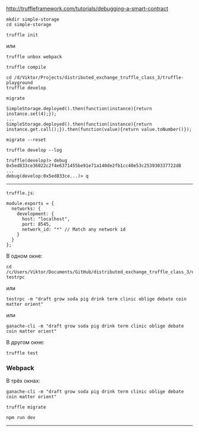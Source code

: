 http://truffleframework.com/tutorials/debugging-a-smart-contract

```
mkdir simple-storage
cd simple-storage
```

```
truffle init
```
или
```
truffle unbox webpack
```

```
truffle compile
```

```
cd /d/Viktor/Projects/distributed_exchange_truffle_class_3/truffle-playground
truffle develop
```

```
migrate
```

```
SimpleStorage.deployed().then(function(instance){return instance.set(4);});
...
SimpleStorage.deployed().then(function(instance){return instance.get.call();}).then(function(value){return value.toNumber()});
```

```
migrate --reset
```

```
truffle develop --log
```

```
truffle(develop)> debug 0x5ed833ce36022c2f4e6371455be91e71a140de2fb1cc40e53c253930337722d8
...
debug(develop:0x5ed833ce...)> q
```

---

`truffle.js`:
```
module.exports = {
  networks: {
    development: {
      host: "localhost",
      port: 8545,
      network_id: "*" // Match any network id
    }
  }
};
```

В одном окне:
```
cd /c/Users/Viktor/Documents/GitHub/distributed_exchange_truffle_class_3/exchange
testrpc
```
или
```
testrpc -m "draft grow soda pig drink term clinic oblige debate coin matter orient"
```
или
```
ganache-cli -m "draft grow soda pig drink term clinic oblige debate coin matter orient"
```

В другом окне:
```
truffle test
```

### Webpack

В трёх окнах:

```
ganache-cli -m "draft grow soda pig drink term clinic oblige debate coin matter orient"
```

```
truffle migrate
```

```
npm run dev
```

---

